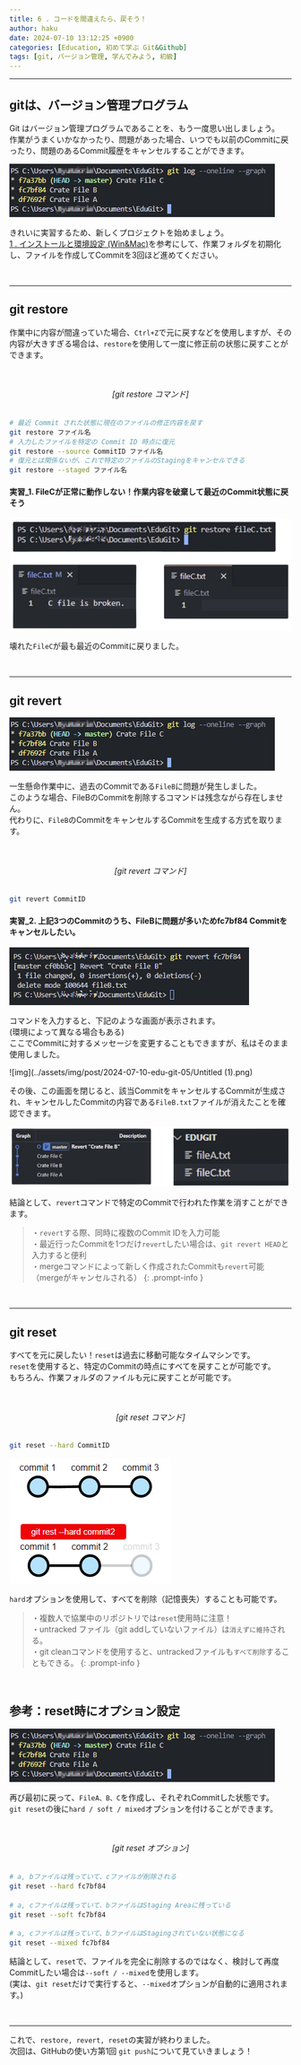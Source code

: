 ```yaml
---
title: 6 . コードを間違えたら、戻そう！
author: haku
date: 2024-07-10 13:12:25 +0900
categories: [Education, 初めて学ぶ Git&Github]
tags: [git, バージョン管理, 学んでみよう, 初級]
---
```

---

## gitは、バージョン管理プログラム
Git はバージョン管理プログラムであることを、もう一度思い出しましょう。  
作業がうまくいかなかったり、問題があった場合、いつでも以前のCommitに戻ったり、問題のあるCommit履歴をキャンセルすることができます。  

![image-20240715153715849](../assets/img/post/2024-07-10-edu-git-05/image-20240715153715849.png)

きれいに実習するため、新しくプロジェクトを始めましょう。  
[1 . インストールと環境設定 (Win&Mac)](https://hakunote.net/posts/edu-git-00/)を参考にして、作業フォルダを初期化し、ファイルを作成してCommitを3回ほど進めてください。  

<br/>

---

## git restore
作業中に内容が間違っていた場合、`Ctrl+Z`で元に戻すなどを使用しますが、その内容が大きすぎる場合は、`restore`を使用して一度に修正前の状態に戻すことができます。

<br/>

###### <center>[git restore コマンド]</center>
```bash
# 最近 Commit された状態に現在のファイルの修正内容を戻す
git restore ファイル名
# 入力したファイルを特定の Commit ID 時点に復元
git restore --source CommitID ファイル名
# 復元とは関係ないが、これで特定のファイルのStagingをキャンセルできる
git restore --staged ファイル名
```

#### 実習_1. FileCが正常に動作しない！作業内容を破棄して最近のCommit状態に戻そう

![img](../assets/img/post/2024-07-10-edu-git-05/0.png)

壊れた`FileC`が最も最近のCommitに戻りました。

<br/>

---

## git revert

![image-20240715153715849](../assets/img/post/2024-07-10-edu-git-05/image-20240715153715849.png)

一生懸命作業中に、過去のCommitである`FileB`に問題が発生しました。  
このような場合、FileBのCommitを削除するコマンドは残念ながら存在しません。  
代わりに、`FileB`のCommitをキャンセルするCommitを生成する方式を取ります。

<br/>

###### <center>[git revert コマンド]</center>
```bash
git revert CommitID
```

#### 実習_2. 上記3つのCommitのうち、FileBに問題が多いためfc7bf84 Commitをキャンセルしたい。

![img](../assets/img/post/2024-07-10-edu-git-05/0-17210271817842.png)

コマンドを入力すると、下記のような画面が表示されます。  
(環境によって異なる場合もある)  
ここでCommitに対するメッセージを変更することもできますが、私はそのまま使用しました。

![img](../assets/img/post/2024-07-10-edu-git-05/Untitled (1).png)

その後、この画面を閉じると、該当CommitをキャンセルするCommitが生成され、キャンセルしたCommitの内容である`FileB.txt`ファイルが消えたことを確認できます。

![img](../assets/img/post/2024-07-10-edu-git-05/0-17210275494553.png)


結論として、`revert`コマンドで特定のCommitで行われた作業を消すことができます。

> ・`revert`する際、同時に複数のCommit IDを入力可能  
> ・最近行ったCommitを1つだけ`revert`したい場合は、`git revert HEAD`と入力すると便利  
> ・mergeコマンドによって新しく作成されたCommitも`revert`可能（mergeがキャンセルされる）
{: .prompt-info }

<br/>

---

## git reset
すべてを元に戻したい！`reset`は過去に移動可能なタイムマシンです。  
`reset`を使用すると、特定のCommitの時点にすべてを戻すことが可能です。  
もちろん、作業フォルダのファイルも元に戻すことが可能です。

<br/>

###### <center>[git reset コマンド]</center>
```bash
git reset --hard CommitID
```

![image-20240715163123617](../assets/img/post/2024-07-10-edu-git-05/image-20240715163123617.png)

`hard`オプションを使用して、すべてを削除（記憶喪失）することも可能です。

> ・複数人で協業中のリポジトリでは`reset`使用時に注意！   
> ・untracked ファイル（git addしていないファイル）は`消えずに維持`される。  
> ・git cleanコマンドを使用すると、untrackedファイルも`すべて削除`することもできる。
{: .prompt-info }

<br/>

## 参考：reset時にオプション設定

![image-20240715153715849](../assets/img/post/2024-07-10-edu-git-05/image-20240715153715849.png)

再び最初に戻って、`FileA、B、C`を作成し、それぞれCommitした状態です。  
`git reset`の後に`hard / soft / mixed`オプションを付けることができます。

<br/>

###### <center>[git reset オプション]</center>
```bash
# a, bファイルは残っていて、cファイルが削除される
git reset --hard fc7bf84

# a, cファイルは残っていて、bファイルはStaging Areaに残っている
git reset --soft fc7bf84

# a, cファイルは残っていて、bファイルはStagingされていない状態になる
git reset --mixed fc7bf84
```

結論として、`reset`で、ファイルを完全に削除するのではなく、検討して再度Commitしたい場合は`--soft / --mixed`を使用します。  
(実は、`git reset`だけで実行すると、`--mixed`オプションが自動的に適用されます。)


<br/>

------

これで、`restore, revert, reset`の実習が終わりました。  
次回は、GitHubの使い方第1回 `git push`について見ていきましょう！